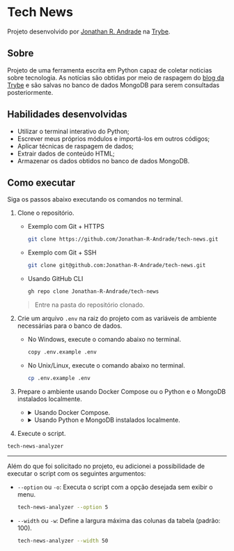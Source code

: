 # Tech News

Projeto desenvolvido por [Jonathan R. Andrade](https://www.linkedin.com/in/jonathan-r-andrade/) na [Trybe](https://www.betrybe.com/).

## Sobre

Projeto de uma ferramenta escrita em Python capaz de coletar noticias sobre tecnologia. As notícias são obtidas por meio de raspagem do [blog da Trybe](https://blog.betrybe.com/) e são salvas no banco de dados MongoDB para serem consultadas posteriormente.

## Habilidades desenvolvidas

* Utilizar o terminal interativo do Python;
* Escrever meus próprios módulos e importá-los em outros códigos;
* Aplicar técnicas de raspagem de dados;
* Extrair dados de conteúdo HTML;
* Armazenar os dados obtidos no banco de dados MongoDB.

## Como executar

Siga os passos abaixo executando os comandos no terminal.

1. Clone o repositório.

    * Exemplo com Git + HTTPS
      ```bash
      git clone https://github.com/Jonathan-R-Andrade/tech-news.git
      ```
    * Exemplo com Git + SSH
      ```bash
      git clone git@github.com:Jonathan-R-Andrade/tech-news.git
      ```
    * Usando GitHub CLI
      ```bash
      gh repo clone Jonathan-R-Andrade/tech-news
      ```

    > Entre na pasta do repositório clonado.

2. Crie um arquivo `.env` na raiz do projeto com as variáveis de ambiente necessárias para o banco de dados.
    * No Windows, execute o comando abaixo no terminal.
      ```bash
      copy .env.example .env
      ```
    * No Unix/Linux, execute o comando abaixo no terminal.
      ```bash
      cp .env.example .env
      ```

3. Prepare o ambiente usando Docker Compose ou o Python e o MongoDB instalados localmente.

   * <details>
       <summary>Usando Docker Compose.</summary>

       > Para rodar esse projeto usando Docker Compose eu utilizei o Docker na versão 23.0.1 e o Docker Compose na versão 2.16.0.

       1. Inicie a aplicação.
       ```bash
       docker compose up -d --build
       ```

       2. Entre no container da aplicação.
       ```bash
       docker exec -it tech_news bash
       ```
     </details>

   * <details>
       <summary>Usando Python e MongoDB instalados localmente.</summary>

       > Para rodar esse projeto localmente eu utilizei o Python na versão 3.8.16 e o MongoDB na versão 5.0.14.

       1. Crie o ambiente virtual.
       ```bash
       python3 -m venv .venv
       ```

       2. Ative o ambiente virtual.
       ```bash
       source .venv/bin/activate
       ```

       3. Instale as dependências.
       ```bash
       python3 -m pip install -r dev-requirements.txt
       ```

       > Verifique se o MongoDB está rodando e as variáveis de ambiente estão corretas no arquivo `.env`.
     </details>

4. Execute o script.
  ```bash
  tech-news-analyzer
  ```

---

Além do que foi solicitado no projeto, eu adicionei a possibilidade de executar o script com os seguintes argumentos:

* `--option` ou `-o`: Executa o script com a opção desejada sem exibir o menu.
  ```bash
  tech-news-analyzer --option 5
  ```

* `--width` ou `-w`: Define a largura máxima das colunas da tabela (padrão: 100).
  ```bash
  tech-news-analyzer --width 50
  ```
